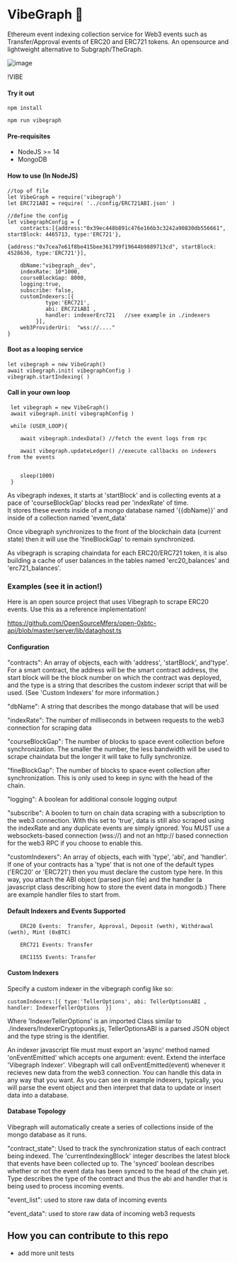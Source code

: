 # VibeGraph 🐸
Ethereum event indexing collection service for Web3 events such as Transfer/Approval events of ERC20 and ERC721 tokens.  An opensource and lightweight alternative to Subgraph/TheGraph.


![image](https://user-images.githubusercontent.com/6249263/218893132-89721ace-a86a-4d57-8924-773eedf4fa52.png)

!VIBE 

#### Try it out 


    npm install

    npm run vibegraph 



#### Pre-requisites
 - NodeJS >= 14
 - MongoDB

#### How to use (In NodeJS) 


    //top of file 
    let VibeGraph = require('vibegraph')
    let ERC721ABI = require( '../config/ERC721ABI.json' )

    //define the config 
    let vibegraphConfig = {
        contracts:[{address:"0x39ec448b891c476e166b3c3242a90830db556661", startBlock: 4465713, type:'ERC721'},
                        {address:"0x7cea7e61f8be415bee361799f19644b9889713cd", startBlock: 4528636, type:'ERC721'}],
            
        dbName:"vibegraph__dev",
        indexRate: 10*1000,
        courseBlockGap: 8000,
        logging:true,
        subscribe: false,
        customIndexers:[{
                type:'ERC721', 
                abi: ERC721ABI ,  
                handler: indexerErc721   //see example in ./indexers 
             }],
        web3ProviderUri:  "wss://...." 
    }


#### Boot as a looping service 

    let vibegraph = new VibeGraph()
    await vibegraph.init( vibegraphConfig )
    vibegraph.startIndexing( )  


#### Call in your own loop 

     let vibegraph = new VibeGraph()
     await vibegraph.init( vibegraphConfig )

     while (USER_LOOP){

        await vibegraph.indexData() //fetch the event logs from rpc 
        
        await vibegraph.updateLedger() //execute callbacks on indexers from the events 
        
    
        sleep(1000)
     }

        
        
        
 As vibegraph indexes, it starts at 'startBlock' and is collecting events at a pace of 'courseBlockGap' blocks read per 'indexRate' of time.  
 It stores these events inside of a mongo database named '{{dbName}}' and inside of a collection named 'event_data'
 
 Once vibegraph synchronizes to the front of the blockchain data (current state) then it will use the 'fineBlockGap' to remain synchronized.  
 
 As vibegraph is scraping chaindata for each ERC20/ERC721 token, it is also building a cache of user balances in the tables named 'erc20_balances' and 'erc721_balances'. 
 
 
 ### Examples (see it in action!)
 
 Here is an open source project that uses Vibegraph to scrape ERC20 events. Use this as a reference implementation!
 
 https://github.com/OpenSourceMfers/open-0xbtc-api/blob/master/server/lib/dataghost.ts
 
 
 
 
 #### Configuration 
 
 "contracts": An array of objects, each with 'address', 'startBlock', and'type'.  For a smart contract, the address will be the smart contract address, the start block will be the block number on which the contract was deployed, and the type is a string that describes the custom indexer script that will be used. (See 'Custom Indexers' for more information.) 
 
 "dbName": A string that describes the mongo database that will be used
 
 "indexRate": The number of milliseconds in between requests to the web3 connection for scraping data
 
 "courseBlockGap": The number of blocks to space event collection before synchronization.  The smaller the number, the less bandwidth will be used to scrape chaindata but the longer it will take to fully synchronize.
 
 "fineBlockGap": The number of blocks to space event collection after synchronization. This is only used to keep in sync with the head of the chain.  
 
 "logging": A boolean for additional console logging output
 
 "subscribe":  A boolen to turn on chain data scraping with a subscription to the web3 connection.  With this set to 'true', data is still also scraped using the indexRate and any duplicate events are simply ignored. You MUST use a websockets-based connection (wss://) and not an http:// based connection for the web3 RPC if you choose to enable this.  
 
 "customIndexers":  An array of objects, each with 'type', 'abi', and 'handler'.  If one of your contracts has a 'type' that is not one of the default types ('ERC20' or 'ERC721') then you must declare the custom type here.  In this way, you attach the ABI object (parsed json file) and the handler (a javascript class describing how to store the event data in mongodb.)  There are example handler files to start from. 
 
 #### Default Indexers and Events Supported
 
        ERC20 Events:  Transfer, Approval, Deposit (weth), Withdrawal (weth), Mint (0xBTC)
 
        ERC721 Events: Transfer
        
        ERC1155 Events: Transfer


#### Custom Indexers

Specify a custom indexer in the vibegraph config like so:

    customIndexers:[{ type:'TellerOptions', abi: TellerOptionsABI ,  handler: IndexerTellerOptions  }]

Where 'IndexerTellerOptions' is an imported Class similar to ./indexers/IndexerCryptopunks.js, TellerOptionsABI is a parsed JSON object and the type string is the identifier.  

An indexer javascript file must must export an 'async' method named 'onEventEmitted' which accepts one argument: event.  Extend the interface 'Vibegraph Indexer'.  Vibegraph will call onEventEmitted(event)  whenever it recieves new data from the web3 connection.  You can handle this data in any way that you want. As you can see in example indexers, typically, you will parse the event object and then interpret that data to update or insert data into a database.


#### Database Topology

Vibegraph will automatically create a series of collections inside of the mongo database as it runs.  

"contract_state": Used to track the synchronization status of each contract being indexed. The 'currentIndexingBlock' integer describes the latest block that events have been collected up to.  The 'synced' boolean describes whether or not the event data has been synced to the head of the chain yet.  Type describes the type of the contract and thus the abi and handler that is being used to process incoming events.  

"event_list": used to store raw data of incoming events 

"event_data":  used to store raw data of incoming web3 requests 

 

## How you can contribute to this repo

- add more unit tests
